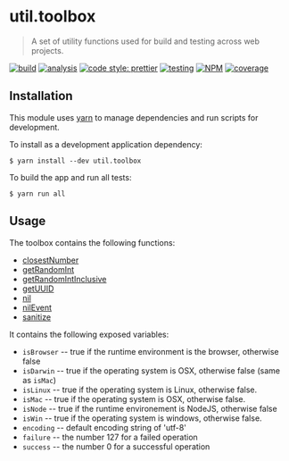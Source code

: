 # util.toolbox

> A set of utility functions used for build and testing across web projects.

[![build](https://circleci.com/gh/jmquigley/util.toolbox/tree/master.svg?style=shield)](https://circleci.com/gh/jmquigley/util.toolbox/tree/master)
[![analysis](https://img.shields.io/badge/analysis-tslint-9cf.svg)](https://palantir.github.io/tslint/)
[![code style: prettier](https://img.shields.io/badge/code_style-prettier-ff69b4.svg?style=flat-square)](https://github.com/prettier/prettier)
[![testing](https://img.shields.io/badge/testing-jest-blue.svg)](https://facebook.github.io/jest/)
[![NPM](https://img.shields.io/npm/v/util.toolbox.svg)](https://www.npmjs.com/package/util.toolbox)
[![coverage](https://coveralls.io/repos/github/jmquigley/util.toolbox/badge.svg?branch=master)](https://coveralls.io/github/jmquigley/util.toolbox?branch=master)


## Installation

This module uses [yarn](https://yarnpkg.com/en/) to manage dependencies and run scripts for development.

To install as a development application dependency:
```
$ yarn install --dev util.toolbox
```

To build the app and run all tests:
```
$ yarn run all
```

## Usage

The toolbox contains the following functions:

- [closestNumber](docs/index.md#closestNumber)
- [getRandomInt](docs/index.md#getRandomInt)
- [getRandomIntInclusive](docs/index.md#getRandomIntInclusive)
- [getUUID](docs/index.md#getUUID)
- [nil](docs/index.md#nil)
- [nilEvent](docs/index.md#nilEvent)
- [sanitize](docs/index.md#sanitize)

It contains the following exposed variables:

- `isBrowser` -- true if the runtime environment is the browser, otherwise false
- `isDarwin` -- true if the operating system is OSX, otherwise false (same as `isMac`)
- `isLinux` -- true if the operating system is Linux, otherwise false.
- `isMac` -- true if the operating system is OSX, otherwise false.
- `isNode` -- true if the runtime environement is NodeJS, otherwise false
- `isWin` -- true if the operating system is windows, otherwise false.
- `encoding` -- default encoding string of 'utf-8'
- `failure` -- the number 127 for a failed operation
- `success` -- the number 0 for a successful operation
